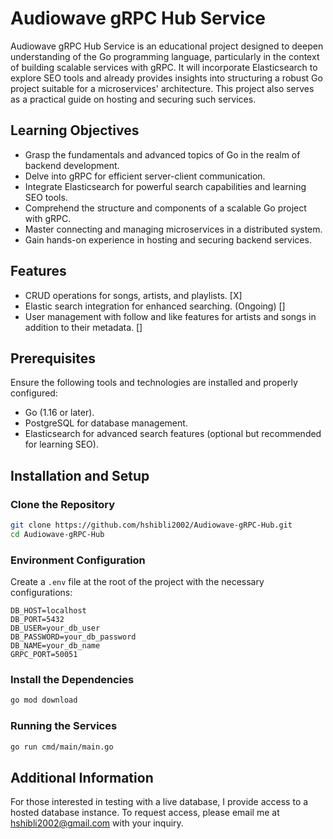 # Audiowave gRPC Hub Service

Audiowave gRPC Hub Service is an educational project designed to deepen understanding of the Go programming language, particularly in the context of building scalable services with gRPC. It will incorporate Elasticsearch to explore SEO tools and already provides insights into structuring a robust Go project suitable for a microservices' architecture. This project also serves as a practical guide on hosting and securing such services.

## Learning Objectives

- Grasp the fundamentals and advanced topics of Go in the realm of backend development.
- Delve into gRPC for efficient server-client communication.
- Integrate Elasticsearch for powerful search capabilities and learning SEO tools.
- Comprehend the structure and components of a scalable Go project with gRPC.
- Master connecting and managing microservices in a distributed system.
- Gain hands-on experience in hosting and securing backend services.

## Features

- CRUD operations for songs, artists, and playlists. [X]
- Elastic search integration for enhanced searching. (Ongoing) []
- User management with follow and like features for artists and songs in addition to their metadata. []

## Prerequisites

Ensure the following tools and technologies are installed and properly configured:

- Go (1.16 or later).
- PostgreSQL for database management.
- Elasticsearch for advanced search features (optional but recommended for learning SEO).

## Installation and Setup

### Clone the Repository

```bash
git clone https://github.com/hshibli2002/Audiowave-gRPC-Hub.git
cd Audiowave-gRPC-Hub
```

### Environment Configuration

Create a `.env` file at the root of the project with the necessary configurations:
```
DB_HOST=localhost
DB_PORT=5432
DB_USER=your_db_user
DB_PASSWORD=your_db_password
DB_NAME=your_db_name
GRPC_PORT=50051
```

### Install the Dependencies

```bash
go mod download
```

### Running the Services

```bash
go run cmd/main/main.go
```

## Additional Information
For those interested in testing with a live database, I provide access to a hosted database instance.
To request access, please email me at [hshibli2002@gmail.com]() with your inquiry.

